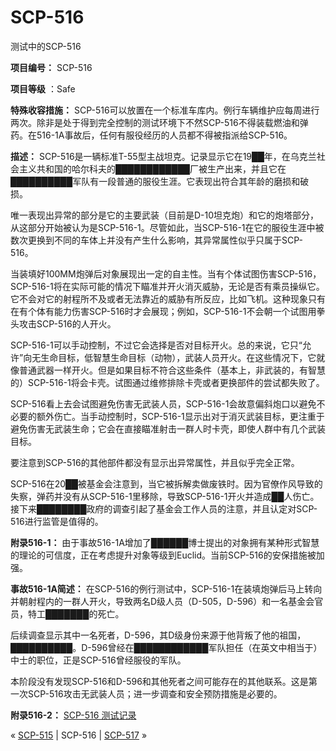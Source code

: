 # SCP-516
                        




测试中的SCP-516



**项目编号：** SCP-516

**项目等级** ：Safe

**特殊收容措施：** SCP-516可以放置在一个标准车库内。例行车辆维护应每周进行两次。除非是处于得到完全控制的测试环境下不然SCP-516不得装载燃油和弹药。在516-1A事故后，任何有服役经历的人员都不得被指派给SCP-516。

**描述：** SCP-516是一辆标准T-55型主战坦克。记录显示它在19██年，在乌克兰社会主义共和国的哈尔科夫的████████████厂被生产出来，并且它在██████████军队有一段普通的服役生涯。它表现出符合其年龄的磨损和破损。

唯一表现出异常的部分是它的主要武装（目前是D-10坦克炮）和它的炮塔部分，从这部分开始被认为是SCP-516-1。尽管如此，当SCP-516-1在它的服役生涯中被数次更换到不同的车体上并没有产生什么影响，其异常属性似乎只属于SCP-516。

当装填好100MM炮弹后对象展现出一定的自主性。当有个体试图伤害SCP-516，SCP-516-1将在实际可能的情况下瞄准并开火消灭威胁，无论是否有乘员操纵它。它不会对它的射程所不及或者无法靠近的威胁有所反应，比如飞机。这种现象只有在有个体有能力伤害SCP-516时才会展现；例如，SCP-516-1不会朝一个试图用拳头攻击SCP-516的人开火。

SCP-516-1可以手动控制，不过它会选择是否对目标开火。总的来说，它只“允许”向无生命目标，低智慧生命目标（动物），武装人员开火。在这些情况下，它就像普通武器一样开火。但是如果目标不符合这些条件（基本上，非武装的，有智慧的）SCP-516-1将会卡壳。试图通过维修排除卡壳或者更换部件的尝试都失败了。

SCP-516看上去会试图避免伤害无武装人员，SCP-516-1会故意偏斜炮口以避免不必要的额外伤亡。当手动控制时，SCP-516-1显示出对于消灭武装目标，更注重于避免伤害无武装生命；它会在直接瞄准射击一群人时卡壳，即使人群中有几个武装目标。

要注意到SCP-516的其他部件都没有显示出异常属性，并且似乎完全正常。

SCP-516在20██被基金会注意到，当它被拆解卖做废铁时。因为官僚作风导致的失察，弹药并没有从SCP-516-1里移除，导致SCP-516-1开火并造成██人伤亡。接下来████████政府的调查引起了基金会工作人员的注意，并且认定对SCP-516进行监管是值得的。

**附录516-1：** 由于事故516-1A增加了██████博士提出的对象拥有某种形式智慧的理论的可信度，正在考虑提升对象等级到Euclid。当前SCP-516的安保措施被加强。

**事故516-1A简述：** 在SCP-516的例行测试中，SCP-516-1在装填炮弹后马上转向并朝射程内的一群人开火，导致两名D级人员（D-505，D-596）和一名基金会官员，特工███████的死亡。

后续调查显示其中一名死者，D-596，其D级身份来源于他背叛了他的祖国，██████████。D-596曾经在████████████军队担任（在英文中相当于）中士的职位，正是SCP-516曾经服役的军队。

本阶段没有发现SCP-516和D-596和其他死者之间可能存在的其他联系。这是第一次SCP-516攻击无武装人员；进一步调查和安全预防措施是必要的。

**附录516-2：** [SCP-516 测试记录](/scp-516-testing-log)



« [SCP-515](/scp-515) | SCP-516 | [SCP-517](/scp-517) »





                    